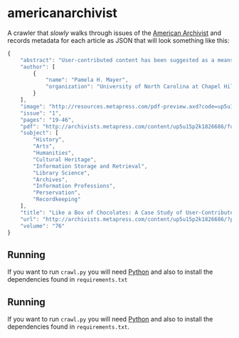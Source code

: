 americanarchivist
=================

A crawler that *slowly* walks through issues of the [American Archivist](http://archivists.metapress.com/content/120809) and records metadata for each article as JSON that will look something like this:

```javascript
{
    "abstract": "User-contributed content has been suggested as a means to narrow the gap between the level of description that resource-constrained repositories are able to provide and the level of description that users need or have come to expect. Research seems to indicate that allowing users to contribute content holds some promise for augmenting traditional description, thus increasing the discoverability of materials. As yet, the practice of allowing user-contributed content has not been widely adopted, especially for large-scale online collections. Because this is not an endeavor to be entered into lightly in terms of required resources or policy considerations, it is important for decision makers to have as much information as possible about who will contribute content and what that content looks like. It is informative to look at the experience of Footnote, an entity with an existing online collection with user contribution functionality. This case study identifies individuals with family connections to a collection as the largest group of contributors, while annotations are the most common type of contribution. The data suggest that users are predominately interested in information about individuals. This study also indicates that there are issues of consistency, authenticity, and context with regard to user-contributed content.", 
    "author": [
        {
            "name": "Pamela H. Mayer", 
            "organization": "University of North Carolina at Chapel Hill"
        }
    ], 
    "image": "http://resources.metapress.com/pdf-preview.axd?code=up5u15p2k1826686&size=largest", 
    "issue": "1", 
    "pages": "19-46", 
    "pdf": "http://archivists.metapress.com/content/up5u15p2k1826686/fulltext.pdf?page=1", 
    "subject": [
        "History", 
        "Arts", 
        "Humanities", 
        "Cultural Heritage", 
        "Information Storage and Retrieval", 
        "Library Science", 
        "Archives", 
        "Information Professions", 
        "Perservation", 
        "Recordkeeping"
    ], 
    "title": "Like a Box of Chocolates: A Case Study of User-Contributed Content at Footnote", 
    "url": "http://archivists.metapress.com/content/up5u15p2k1826686/?p=84d659b4d23a4dc2b2d2dbbf391570f2&pi=2", 
    "volume": "76"
}
```

Running
-------

If you want to run `crawl.py` you will need [Python](http://python.org) and 
also to install the dependencies found in `requirements.txt`

Running
-------

If you want to run `crawl.py` you will need [Python](http://python.org) and 
also to install the dependencies found in `requirements.txt`.
